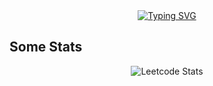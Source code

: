 <div align="center">
<a href="https://git.io/typing-svg"><img src="https://readme-typing-svg.demolab.com?font=Fira+Code&pause=1000&color=BDBFFF&random=false&width=762&height=60&lines=Unlocking+potential,+one+line+of+code+at+a+time." alt="Typing SVG" /></a>
</div>


## Some Stats

<div align="center">
  


![Leetcode Stats](https://leetcode.card.workers.dev/reogine?theme=dark&font=source_code_pro&extension=null)

</div>
<!---
Re00exe/Re00exe is a ✨ special ✨ repository because its `README.md` (this file) appears on your GitHub profile.
You can click the Preview link to take a look at your changes.
--->
